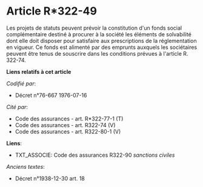 # Article R*322-49

Les projets de statuts peuvent prévoir la constitution d'un fonds social complémentaire destiné à procurer à la société les
éléments de solvabilité dont elle doit disposer pour satisfaire aux prescriptions de la réglementation en vigueur. Ce fonds
est alimenté par des emprunts auxquels les sociétaires peuvent être tenus de souscrire dans les conditions prévues à
l'article R. 322-74.

**Liens relatifs à cet article**

_Codifié par_:

  - Décret n°76-667 1976-07-16

_Cité par_:

  - Code des assurances - art. R*322-77-1 (T)
  - Code des assurances - art. R322-74 (V)
  - Code des assurances - art. R322-80-1 (V)

**Liens**:

  - TXT_ASSOCIE: Code des assurances R322-90 *sanctions civiles*

_Anciens textes_:

  - Décret n°1938-12-30 art. 18
